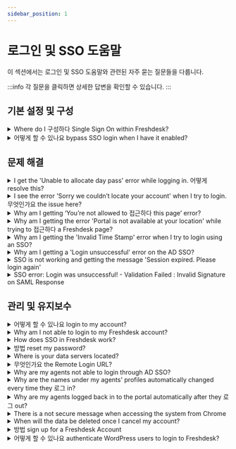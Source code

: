 ```yaml
---
sidebar_position: 1
---
```


# 로그인 및 SSO 도움말

이 섹션에서는 로그인 및 SSO 도움말와 관련된 자주 묻는 질문들을 다룹니다.

:::info
각 질문을 클릭하면 상세한 답변을 확인할 수 있습니다.
:::


## 기본 설정 및 구성

<details>
<summary>Where do I 구성하다 Single Sign On within Freshdesk?</summary>

<p>Using Single Sign-On, your users could get automatically authenticated while logged in to your common Login option. For example, if you have a website or dashboard where your users log in and would like to use the same to access Freshdesk, you could make use of Single Sign-On.</p><p><br /></p><p dir="ltr">You could configure Single Sign-On within Freshdesk by going through your Freshworks Org page. You can access the Org page by clicking on the Freshworks switcher icon on the bottom left corner and click on Security under your Freshworks Org URL and turning on "Single-Sign-On". You could then choose between Simple or SAML SSO to proceed with the configuration.</p><p dir="ltr"><br /></p><p dir="ltr"><img src="#" style={{ fontSize: "16px" }} class="fr-fic fr-fil fr-dib" /></p>

</details>

<details>
<summary>어떻게 할 수 있나요 bypass SSO login when I have it enabled?</summary>

You can make use of the companyname.freshdesk.com/login/normal and enter your valid Freshdesk credentials to access the account.

</details>


## 문제 해결

<details>
<summary>I get the 'Unable to allocate day pass' error while logging in. 어떻게 resolve this?</summary>

<div dir="ltr"><div style={{ fontSize: "16px" }}>If you have been added as an Occasional Agent in your account, and if your account does not have sufficient day passes to log in, you will encounter this error.<br /><br /><img src="#" class="fr-fic fr-fil fr-dib" style={{ fontSize: "16px" }} /></div><div style={{ fontSize: "16px" }}><br /></div><div style={{ fontSize: "16px" }}>You can get in touch with your Account Administrators, and they can assist you in purchasing day passes for logging in. A new day pass can be added to your account from within <strong>Admin &gt; Account &gt; Day passes</strong>. You can also view the day pass Usage History on the same page.</div><p ><br /></p><p ><img src="#" style={{ fontSize: "16px" }} class="fr-fic fr-fil fr-dib" /></p></div>

</details>

<details>
<summary>I see the error 'Sorry we couldn’t locate your account' when I try to login. 무엇인가요 the issue here?</summary>

<div dir="ltr"><p><span id="docs-internal-guid-e1461b2d-621d-d933-7a1a-ee5196441987"><span style={{ fontSize: "16px" }}><span dir="ltr" style={{ fontSize: "16px" }}>If the email address that was entered for login, is not an agent/contact in the account, then this error would be displayed. You could sign up for a new account, using the Sign Up option on the Portal, or ask to be added as an Agent from under <strong>Admin &gt;Team &gt; Agents</strong> in your account. Once this is done, you could log in to your Freshdesk Account.</span></span></span></p><p><br /></p><p><span><span style={{ fontSize: "16px" }}><span style={{ fontSize: "16px" }}>If you continue to face issues with login, reach out to Freshdesk support through support@freshdesk.com to know the Agents on your Freshdesk account and we would assist you in getting over this instance.</span></span></span></p></div>

</details>

<details>
<summary>Why am I getting ‘You’re not allowed to 접근하다 this page’ error?</summary>

<p dir="ltr" style={{ fontSize: "16px" }}><span dir="ltr" style={{ fontSize: "16px" }}>You will encounter the error ‘</span><span style={{ fontSize: "16px" }}><span style={{ fontSize: "16px" }}>You’re not allowed to access this page</span><span style={{ fontSize: "16px" }}>,’ if you click on a link you don’t have access to or do not have the right to view. Let us consider the following scenarios.</span><br /><br /></span></p><p dir="ltr" style={{ fontSize: "16px" }}><span style={{ fontSize: "16px" }}><a href="https://docs.google.com/document/d/1TkgdOi7mpoUrb-i9DH2VbF-eSPoJ5g91BYqgf1wN4ws/edit#heading=h.yrkszl4y4q1j" style={{ fontSize: "16px" }}></a></span></p><p style={{ fontSize: "16px" }}><span style={{ fontSize: "16px" }}><a dir="ltr" href="#Error-displayed-for-agents" style={{ fontSize: "16px" }}><span style={{ fontSize: "16px" }}>Error displayed for agents</span></a></span></p><p style={{ fontSize: "16px" }}><span style={{ fontSize: "16px" }}><a dir="ltr" href="#Error-displayed-for-customers" style={{ fontSize: "16px" }}><span style={{ fontSize: "16px" }}>Error displayed for customers</span></a></span></p><p dir="ltr" style={{ fontSize: "16px" }}><span style={{ fontSize: "16px" }}><br /></span></p><h3 dir="ltr" style={{ fontSize: "16px" }}><span style={{ fontSize: "16px" }}><span style={{ fontSize: "16px" }}><strong style={{ fontSize: "16px" }}>Error displayed for agents</strong></span></span></h3><p dir="ltr" style={{ fontSize: "16px" }}><span style={{ fontSize: "16px" }}><span style={{ fontSize: "16px" }}>If you are an agent and receive this error message after you click on a ticket to view its details, you do not have permission to view the ticket. Please check if you have the correct ticket scope (Group level or Global access) under the Agents page.</span><br /><br /></span></p><h3 dir="ltr" style={{ fontSize: "16px" }}><span style={{ fontSize: "16px" }}><span style={{ fontSize: "16px" }}><strong style={{ fontSize: "16px" }}>Error displayed for customers</strong></span></span></h3><p dir="ltr" style={{ fontSize: "16px" }}><span style={{ fontSize: "16px" }}><span style={{ fontSize: "16px" }}>As a customer, when you click on the URL of a solution article displayed only to a specific company (Restricted Access) and you are not part of that company, then this error would appear.&nbsp;</span></span></p><p dir="ltr" style={{ fontSize: "16px" }}><span style={{ fontSize: "16px" }}><span style={{ fontSize: "16px" }}>&nbsp;</span></span></p><p dir="ltr" style={{ fontSize: "16px" }}><span style={{ fontSize: "16px" }}><span style={{ fontSize: "16px" }}>Please reach out to&nbsp;</span><a href="mailto:support@freshdesk.com" style={{ fontSize: "16px" }}><span style={{ fontSize: "16px" }}>support@freshdesk.com</span></a></span><span dir="ltr" style={{ fontSize: "16px" }}>&nbsp;if the error appears in scenarios other than those mentioned above.</span></p>

</details>

<details>
<summary>Why am I getting the error 'Portal is not available at your location' while trying to 접근하다 a Freshdesk page?</summary>

<div dir="ltr"><p dir="ltr"><br /></p><p dir="ltr">The error message "Portal is not available at your location" typically occurs when you try to access a Freshdesk page, but the page is restricted or not accessible from your current location. There are several possible reasons for this error:</p><ul><li>Geographical Restrictions: Some Freshdesk pages or features may have geographical restrictions, and they may not be available in certain regions or countries due to legal or compliance reasons.</li><li>IP Restrictions: Your IP address might be from a location that is blocked or restricted from accessing specific Freshdesk pages or services.</li><li>Limited Access Permissions: Your user account or role might not have the necessary permissions to access the particular page you are trying to view.</li><li dir="ltr">Page Unavailability: The page you are trying to access could be temporarily unavailable due to maintenance or other technical issues.</li><li>Network or Firewall Restrictions: Your network or firewall settings could be preventing access to certain Freshdesk pages.</li></ul><p><br /></p><p dir="ltr">To resolve the issue:</p><ul><li dir="ltr">Check Permissions: Ensure that your user account has the appropriate permissions to access the page in question. If needed, contact your Freshdesk account administrator to verify and adjust your permissions.</li><li>Verify Page Availability: Confirm if the page you are trying to access is indeed available and not undergoing maintenance or restricted for specific locations.</li><li>Check Network Settings: If you are accessing Freshdesk from a workplace or public network, check if any network or firewall settings are blocking access to the page.</li><li>Use a VPN: If the page is restricted in your current location, you can try using a virtual private network (VPN) to access Freshdesk from a different location.</li><li dir="ltr">Contact Freshdesk Support: It will be shown if your account has the IP whitelisting feature enabled or if your IP has been blocked. If the issue persists, reach out to Freshdesk support with your Public IP address for assistance. They can investigate the specific error and provide further guidance to resolve the problem.</li></ul><p><br /></p><p dir="ltr">In case of the latter, please contact Freshdesk support with your Public IP address and we would assist you further regarding this instance.</p></div>

</details>

<details>
<summary>Why am I getting the 'Invalid Time Stamp' error when I try to login using an SSO?</summary>

<p ><span style={{ fontSize: "16px" }}>You will be prompted with <strong>'Invalid Time Stamp</strong>' error when the difference between the UTC timestamp generated by your server and ours is more than 30 seconds. Ensuring that your servers stay in sync with the NTP server (<a href="https://en.wikipedia.org/wiki/Network_Time_Protocol" rel="noreferrer" target="_blank">https://en.wikipedia.org/wiki/Network_Time_Protocol</a>) will sort out this issue.</span></p><p ><br /></p><p ><span style={{ fontSize: "16px" }}>If you continue to face issues, kindly write to <strong>support@freshdesk.com</strong> and one of our agents will assist you further.</span></p><p ><br /></p><p ><br /></p><p ><span style={{ fontSize: "16px" }}><br /></span></p>

</details>

<details>
<summary>Why am I getting a 'Login unsuccessful' error on the AD SSO?</summary>

<p><span style={{ fontSize: "16px" }}>This error message denoting authentication failure would be because of an error in setting up the SSO. To analyse this, we would require the debug log. Please enter <span style={{ fontSize: "16px" }}><strong>?debug=1 </strong>at</span> the end of the URL that is generated, to retrieve the debug log<strong>. </strong></span></p><p><span style={{ fontSize: "16px" }}><br /></span></p><p><span style={{ fontSize: "16px" }}>Also, please check the constructed URL after the login, to see if the Hash is generated or not. </span></p><p><span style={{ fontSize: "16px" }}><br /></span></p><p ><span style={{ fontSize: "16px" }}>If the issue persists, please send an email to </span><a href="mailto:support@freshdesk.com" target="_blank"><span style={{ fontSize: "16px" }}>support@freshdesk.com</span></a><span style={{ fontSize: "16px" }}>.</span></p>

</details>

<details>
<summary>SSO is not working and getting the message 'Session expired. Please login again'</summary>

<p><span rel="tempredactor">We use the UTC timestamp to generate the hash for validation. Before we were allowing the hash to be valid for 30 minutes, but now we have updated it to be valid for 30 seconds alone. Please check if your SSO server is in sync with the UTC time.</span></p><p><span rel="tempredactor"><br /></span><span rel="tempredactor">If your server is in sync, and you're still getting the session expired error, please drop an email to support@freshdesk.com.</span></p><p><br /></p>

</details>

<details>
<summary>SSO error: Login was unsuccessful! - Validation Failed : Invalid Signature on SAML Response</summary>

<p style={{ fontSize: "16px" }}><span style={{ fontSize: "16px" }}>This error occurs when there is a mismatch in the signature.&nbsp;</span></p><p style={{ fontSize: "16px" }}><span style={{ fontSize: "16px" }}><span style={{ fontSize: "16px" }}>&nbsp;</span></span></p><p style={{ fontSize: "16px" }}><span style={{ fontSize: "16px" }}><span style={{ fontSize: "16px" }}>To extract the SHA signature from Google,</span></span></p><ol style={{ fontSize: "16px" }} type="disc"><li style={{ fontSize: "16px" }}><span style={{ fontSize: "16px" }}><span style={{ fontSize: "16px" }}>In the Google Admin console, navigate to Security &gt; Set up single sign on and click on the download Certificate.</span></span></li><li style={{ fontSize: "16px" }}><span style={{ fontSize: "16px" }}><span style={{ fontSize: "16px" }}>Open the downloaded .pem extension file using notepad/sublime text editor.</span></span><br /><br /></li><li style={{ fontSize: "16px" }}><span style={{ fontSize: "16px" }}><span style={{ fontSize: "16px" }}>Copy the certificate from the notepad/sublime text-editor and paste it in the X.509 certificate section in <a href="https://www.samltool.com/fingerprint.php"><span style={{ fontSize: "16px" }}>https://www.samltool.com/fingerprint.php</span></a></span></span><br /><br /></li><li style={{ fontSize: "16px" }}><span style={{ fontSize: "16px" }}><span style={{ fontSize: "16px" }}>Make sure that you’ve selected SHA256 as the algorithm and click on calculate fingerprint.</span></span><br /><br /></li><li style={{ fontSize: "16px" }}><span style={{ fontSize: "16px" }}>Enter the key displayed in the formatted fingerprint text box in your Freshdesk account under Admin &gt; Security &gt; SAML &gt;Security Certificate Fingerprint &gt; Save.</span></li></ol>

</details>


## 관리 및 유지보수

<details>
<summary>어떻게 할 수 있나요 login to my account?</summary>

<p >You can login to your Freshdesk account using the Login option at the top-right on your Freshdesk Portal, which will be available in the URL <strong>yourcompanyname.freshdesk.com</strong>. </p><p><br /></p><p >This will take you to the login page where you can use your login credentials - email address and password, to access the helpdesk.</p><p ><br /></p><p >You can also login from <a href="https://freshdesk.com/login" rel="noreferrer">https://freshdesk.com/login</a>.</p>

</details>

<details>
<summary>Why am I not able to login to my Freshdesk account?</summary>

<p dir="ltr"><span dir="ltr" style={{ fontSize: "16px" }}>There could be several reasons why you're unable to log in to your Freshdesk account. Here are some common issues and their solutions:</span></p><p style={{ fontSize: "16px" }}><br /></p><ul><li style={{ fontSize: "16px" }}><span style={{ fontSize: "16px" }}><span style={{ fontSize: "16px" }}><strong dir="ltr">Incorrect Credentials:</strong> Double-check that you're entering the correct email and password. Make sure there are no typos or extra spaces.</span></span></li><li style={{ fontSize: "16px" }}><span style={{ fontSize: "16px" }}><span dir="ltr" style={{ fontSize: "16px" }}><strong>Password Reset:</strong> If you've forgotten your password, use the "Forgot Password" link on the login page to reset it.&nbsp;</span></span>If you're not receiving the password reset email for your Freshdesk account, here are some steps you can take to resolve the issue:<ul style={{ fontSize: "16px" }}><li dir="ltr" style={{ fontSize: "16px" }}><strong>Check Spam/Junk Folder:</strong> Sometimes, password reset emails can be filtered into your spam or junk folder. Make sure to check these folders in your email account.</li><li dir="ltr" style={{ fontSize: "16px" }}><strong>Verify Email Address:</strong> Ensure that you're entering the correct email address associated with your Freshdesk account. A typo can prevent the email from being sent to the correct address.</li><li dir="ltr" style={{ fontSize: "16px" }}><strong>Resend the Email:</strong> Try requesting the password reset email again. Sometimes, there might be a delay, or the email might not have been sent properly the first time.</li><li dir="ltr" style={{ fontSize: "16px" }}><strong>Whitelist Freshdesk Email Address:</strong> Add the Freshdesk email address (usually support@freshdesk.com or similar) to your email contacts or whitelist to ensure it doesn't get blocked by your email provider.</li><li dir="ltr" style={{ fontSize: "16px" }}><strong>Check Email Filters:</strong> Ensure that you don't have any email filters set up that might be redirecting the password reset email to another folder or automatically deleting it.</li></ul></li><li style={{ fontSize: "16px" }}><span style={{ fontSize: "16px" }}><span style={{ fontSize: "16px" }}><strong>Account Locked:</strong> After multiple failed login attempts, your account might be temporarily locked. Wait for a while and try again or contact your admin.</span></span></li><li style={{ fontSize: "16px" }}><span style={{ fontSize: "16px" }}><span dir="ltr" style={{ fontSize: "16px" }}><strong>Browser Issues:</strong> Clear your browser cache and cookies, or try logging in from a different device/browser.</span></span></li><li style={{ fontSize: "16px" }}><span style={{ fontSize: "16px" }}><span style={{ fontSize: "16px" }}><strong>Network Issues:&nbsp;</strong>Ensure you have a stable internet connection. Sometimes network issues can prevent successful login attempts.</span></span></li><li style={{ fontSize: "16px" }}><span style={{ fontSize: "16px" }}><span style={{ fontSize: "16px" }}><strong>Account Deactivation:</strong> Check if your account has been deactivated or suspended. Contact your Freshdesk admin or support for assistance.</span></span></li><li style={{ fontSize: "16px" }}><span style={{ fontSize: "16px" }}><span style={{ fontSize: "16px" }}><strong>Two-Factor Authentication:</strong> If two-factor authentication is enabled, ensure you're entering the correct verification code sent to your email or mobile device.</span></span></li></ul><p style={{ fontSize: "16px" }}><span style={{ fontSize: "16px" }}><span style={{ fontSize: "16px" }}><br /></span></span></p><p class="p1" style={{ fontSize: "16px" }}><span style={{ fontSize: "16px" }}><span style={{ fontSize: "16px" }}><strong style={{ fontSize: "16px" }}>Contact customer support:</strong> If you've tried all of the above and still can't log in, please reach out to <a href="mailto:support@freshdesk.com" style={{ fontSize: "16px" }}><span class="s1" style={{ fontSize: "16px" }}>support@freshdesk.com</span></a> with the following details,</span></span></p><ul class="ul1" style={{ fontSize: "16px" }}><li class="li1" style={{ fontSize: "16px" }}><span style={{ fontSize: "16px" }}><span style={{ fontSize: "16px" }}>Account URL to which you're trying to log in, and&nbsp;</span></span></li><li class="li1" style={{ fontSize: "16px" }}><span style={{ fontSize: "16px" }}><span dir="ltr" style={{ fontSize: "16px" }}>Error message screenshot/video grab highlighting what happens when you try to log in to your account</span></span></li></ul><p><br /></p>

</details>

<details>
<summary>How does SSO in Freshdesk work?</summary>

<p>The Single Sign-On capability in Freshdesk lets the users arriving at your support portal login with their credentials saved on your database. </p><p><br /></p><p>This saves them the time and effort involved in creating a separate account for your support portal. You can also set up an<a href="https://support.freshdesk.com/support/solutions/articles/31166-single-sign-on-remote-authentication-in-freshdesk" rel="noreferrer noopener"></a><strong><a href="https://support.freshdesk.com/support/solutions/articles/31166-single-sign-on-remote-authentication-in-freshdesk" rel="noreferrer noopener"></a><a href="https://support.freshdesk.com/support/solutions/articles/50000001658-single-sign-on-in-freshdesk">SSO mechanism </a></strong>to validate users trying to log into your portal for Freshdesk using a locally hosted script. These could be the users who already have an account in your web application or whose information you have stored in your internal application like ActiveDirectory.</p><p><br /></p>

</details>

<details>
<summary>방법 reset my password?</summary>

<ul ><li >Type your URL in the address bar, hit enter and select Login. Then choose the option <strong >Are you an Agent? Login here</strong> and it will redirect you to the Freshworks page.&nbsp;</li><li >Select <strong >Forgot password</strong> option, enter your email address and a password reset link will be sent to your email.&nbsp;</li><li >Reset the password using the link and you can log in to the account.</li></ul><p ><br /></p><p >Please reach out to <em >support@freshdesk.com</em> for further help and clarifications.</p><p ><br /></p><p dir="ltr" style={{ fontSize: "16px" }}>If your customers are facing login issues, here's how you can reset their password</p><p dir="ltr" style={{ fontSize: "16px" }}><a href="If%20your%20customers%20are%20facing%20login%20issues,%20here">https://www.youtube.com/watch?v=oJTcbYch5T8&amp;list=PLsYJ3BsyR4qGFujlW0iDtOBOf4IPVsAqt&amp;index=2</a></p>

</details>

<details>
<summary>Where is your data servers located?</summary>

<p dir="ltr">Our Data Centres are located in the US, EEA, UAE, IND, and AU. To learn more about our Data hosting you, refer to <a href="https://www.freshworks.com/privacy/data-hosting/" rel="noreferrer">https://www.freshworks.com/privacy/data-hosting/</a><br /><br />You can choose your preferred data location when you sign up for your account.</p><p dir="ltr"><img src="#" style={{ fontSize: "16px" }} class="fr-fil fr-dib fr-bordered" /></p><p dir="ltr"><br />If there are any specific regulatory requirements and performance considerations, and you are looking to migrate your data to a different data center region, contact <a href="mailto:support@freshdesk.com">support@freshdesk.com</a>.</p>

</details>

<details>
<summary>무엇인가요 the Remote Login URL?</summary>

<p ><span style={{ fontSize: "16px" }}>While setting up an SSO, the users would have to login from a common login URL, to be authenticated using SSO. The Remote Login URL is that URL to which your users would be redirected when they hit the Login button on your portal after you have set up an SSO.</span></p><p ><br /></p><p ><span style={{ fontSize: "16px" }}>You would have to update this field with the common login URL, while setting up SSO for your Freshdesk Account.</span></p>

</details>

<details>
<summary>Why are my agents not able to login through AD SSO?</summary>

<p ><span style={{ fontSize: "16px" }}>Please check if the agent who is logging in is using their email address which is part of the AD. Also, if they are a user on the AD, you would have to make sure if their user profile on the AD has permissions to use SSO. </span><span style={{ fontSize: "16px" }}></span><span style={{ fontSize: "16px" }}>The email address from your AD is the parameter that Freshdesk checks while authenticating the login, to locate their profile on Freshdesk.</span></p><p ><br /></p><p ><br /></p>

</details>

<details>
<summary>Why are the names under my agents' profiles automatically changed every time they 로그 in?</summary>

<p ><span style={{ fontSize: "16px" }}>After every login with an SSO, Freshdesk will sync the name of the agents with the names in your SSO database. Hence, the names in Freshdesk would automatically be updated. </span></p><p><span style={{ fontSize: "16px" }}><br /></span></p><p ><span style={{ fontSize: "16px" }}>To fix this, please check how the names of the agents are configured on your SSO database.</span></p><p><span style={{ fontSize: "16px" }}><br /></span></p><p ><span style={{ fontSize: "16px" }}>Also, we support UTF-8 encoded special characters only; so if the name contains any unsupported special characters, we would change it to the English equivalent.</span></p><p ><br /></p><p ><span style={{ fontSize: "16px" }}><br /></span></p>

</details>

<details>
<summary>Why are my agents logged back in to the portal automatically after they 로그 out?</summary>

<p ><span style={{ fontSize: "16px" }}>This would be because of an incorrect <strong>Remote Logout URL</strong>.<strong></strong>If you have entered the login page of the portal as the Remote Logout URL, please have that modified and give this another try.</span></p><p ><br /></p><p ><span style={{ fontSize: "16px" }}><br /></span></p>

</details>

<details>
<summary>There is a not secure message when accessing the system from Chrome</summary>

<p><span style={{ fontSize: "16px" }}><span dir="ltr" style={{ fontSize: "16px" }}>If this is happening for your vanity URL, then you have to set up an SSL certificate for your custom domain. </span></span></p><p><span style={{ fontSize: "16px" }}><span style={{ fontSize: "16px" }}><br /></span></span></p><p><span style={{ fontSize: "16px" }}><span dir="ltr" style={{ fontSize: "16px" }}>SSL options for custom domains are available from the Blossom Plan. Please write to us at <strong>support@freshdesk.com</strong>, and our support team will help you in obtaining the SSL certificate.. </span></span></p><p><span style={{ fontSize: "16px" }}><span style={{ fontSize: "16px" }}><br />Once you receive the email, please follow the instructions to confirm your request for an SSL certificate. </span></span></p><p><span style={{ fontSize: "16px" }}><span style={{ fontSize: "16px" }}><br /></span></span></p><p><span style={{ fontSize: "16px" }}><span style={{ fontSize: "16px" }}>Click <a href="https://support.freshdesk.com/en/support/solutions/articles/90479-configuring-a-custom-ssl-certificate-for-your-support-portal" rel="noreferrer" target="_blank">here</a> to read more on Configuring a custom SSL certificate for your support portal.</span></span></p><p class="attachment-thumb ember-view" style={{ fontSize: "16px" }}><span style={{ fontSize: "16px" }}><br /></span></p><p><br /></p>

</details>

<details>
<summary>When will the data be deleted once I cancel my account?</summary>

<p dir="ltr">When an account is deleted, all associated data is destroyed within 14 days.</p>

</details>

<details>
<summary>방법 sign up for a Freshdesk Account</summary>

To open or create a Freshdesk account, start with the free trial at <a href="https://freshdesk.com/signup" rel="noreferrer">https://freshdesk.com/signup</a>

</details>

<details>
<summary>어떻게 할 수 있나요 authenticate WordPress users to login to Freshdesk?</summary>

<p style={{ fontSize: "16px" }}>You can set up single sign-on for your WordPress users to easily log in to Freshdesk using the Freshdesk plugin for WordPress.</p><p style={{ fontSize: "16px" }}><br /></p><p dir="ltr" style={{ fontSize: "16px" }}>You can use the plugin to enable your users to seamlessly and securely log in to Freshdesk. To do so, you first need to install the <a href="https://wordpress.org/plugins/freshdesk-support/" rel="noopener noreferrer" target="_blank">Freshdesk WordPress plugin</a>. You can install the plugin from the plugins directory if your site runs on self-hosted WordPress. If you use WordPress.com, you need to be on the <a href="https://wordpress.com/pricing/" rel="noreferrer" target="_blank">Business plan or above</a> to install this plugin. </p><p style={{ fontSize: "16px" }}><br /></p><p dir="ltr" style={{ fontSize: "16px" }}>Click here to read a step-by-step guide on <a href="https://support.freshdesk.com/en/support/solutions/articles/50000001053" rel="noreferrer" target="_blank">authenticating WordPress users into your Freshdesk account</a> in more detail.</p>

</details>

